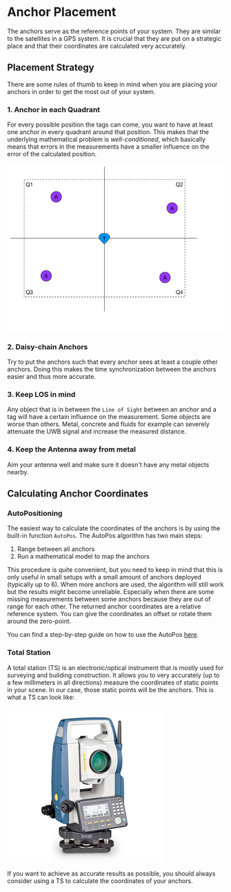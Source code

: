 # Anchor Placement
The anchors serve as the reference points of your system. They are similar to the satellites in a GPS system.
It is crucial that they are put on a strategic place and that their coordinates are calculated very accurately.

## Placement Strategy

There are some rules of thumb to keep in mind when you are placing your anchors in order to get the most out of your system.

### 1. Anchor in each Quadrant
For every possible position the tags can come, you want to have at least one anchor in every quadrant around that position.
This makes that the underlying mathematical problem is _well-conditioned_, which basically means that errors in the measurements have a smaller influence on the error of the calculated position.

![anchor_placement](./img/anchor_placement.png)

### 2. Daisy-chain Anchors
Try to put the anchors such that every anchor sees at least a couple other anchors.
Doing this makes the time synchronization between the anchors easier and thus more accurate.

### 3. Keep LOS in mind
Any object that is in between the `Line of Sight` between an anchor and a tag will have a certain influence on the measurement.
Some objects are worse than others. Metal, concrete and fluids for example can severely attenuate the UWB signal and increase the measured distance.

### 4. Keep the Antenna away from metal
Aim your antenna well and make sure it doesn't have any metal objects nearby.

## Calculating Anchor Coordinates
### AutoPositioning
The easiest way to calculate the coordinates of the anchors is by using the built-in function `AutoPos`.
The AutoPos algorithm has two main steps:
 1. Range between all anchors
 2. Run a mathematical model to map the anchors

This procedure is quite convenient, but you need to keep in mind that this is only useful in small setups with a small amount of anchors deployed (typically up to 6).
When more anchors are used, the algorithm will still work but the results might become unreliable. Especially when there are some missing measurements between some anchors because they are out of range for each other.
The returned anchor coordinates are a relative reference system. You can give the coordinates an offset or rotate them around the zero-point.

You can find a step-by-step guide on how to use the AutoPos [here](LINK).

### Total Station
A total station (TS) is an electronic/optical instrument that is mostly used for surveying and building construction.
It allows you to very accurately (up to a few millimeters in all directions) measure the coordinates of static points in your scene.
In our case, those static points will be the anchors.
This is what a TS can look like:

![totalstation](./img/totalstation.jpg)

If you want to achieve as accurate results as possible, you should always consider using a TS to calculate the coordinates of your anchors.

